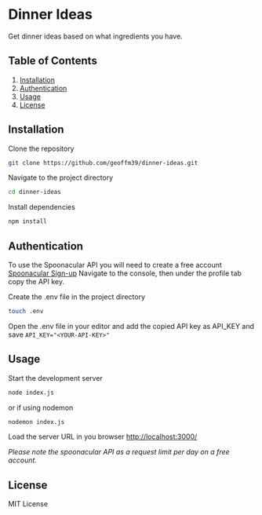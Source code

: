 # Dinner Ideas

Get dinner ideas based on what ingredients you have.

## Table of Contents

1. [Installation](#installation)
2. [Authentication](#authentication)
3. [Usage](#usage)
4. [License](#license)

## Installation

Clone the repository
```bash
git clone https://github.com/geoffm39/dinner-ideas.git
```

Navigate to the project directory
```bash
cd dinner-ideas
```

Install dependencies
```bash
npm install
```

## Authentication 

To use the Spoonacular API you will need to create a free account
[Spoonacular Sign-up](https://spoonacular.com/food-api/console#Dashboard)
Navigate to the console, then under the profile tab copy the API key.

Create the .env file in the project directory
```bash
touch .env
```

Open the .env file in your editor and add the copied API key as API_KEY and save
`API_KEY="<YOUR-API-KEY>"`

## Usage

Start the development server
```bash
node index.js
```
or if using nodemon
```bash
nodemon index.js
```

Load the server URL in you browser
[http://localhost:3000/](http://localhost:3000/)

*Please note the spoonacular API as a request limit per day on a free account.*

## License

MIT License